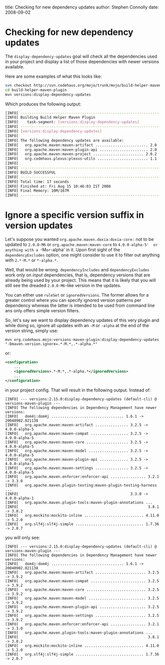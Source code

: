 title: Checking for new dependency updates
author: Stephen Connolly
date: 2008-09-02

<!---
Licensed to the Apache Software Foundation (ASF) under one
or more contributor license agreements.  See the NOTICE file
distributed with this work for additional information
regarding copyright ownership.  The ASF licenses this file
to you under the Apache License, Version 2.0 (the
"License"); you may not use this file except in compliance
with the License.  You may obtain a copy of the License at
  https://www.apache.org/licenses/LICENSE-2.0
Unless required by applicable law or agreed to in writing,
software distributed under the License is distributed on an
"AS IS" BASIS, WITHOUT WARRANTIES OR CONDITIONS OF ANY
KIND, either express or implied.  See the License for the
specific language governing permissions and limitations
under the License.
-->

# Checking for new dependency updates

The `display-dependency-updates` goal will check all the dependencies used in your project and display a list
of those dependencies with newer versions available.

Here are some examples of what this looks like:

```sh
svn checkout http://svn.codehaus.org/mojo/trunk/mojo/build-helper-maven-plugin build-helper-maven-plugin
cd build-helper-maven-plugin
mvn versions:display-dependency-updates
```

Which produces the following output:

```sh
[INFO] ------------------------------------------------------------------------
[INFO] Building Build Helper Maven Plugin
[INFO]    task-segment: [versions:display-dependency-updates]
[INFO] ------------------------------------------------------------------------
[INFO] [versions:display-dependency-updates]
[INFO]
[INFO] The following dependency updates are available:
[INFO]   org.apache.maven:maven-artifact ........................ 2.0 -> 2.0.9
[INFO]   org.apache.maven:maven-plugin-api ...................... 2.0 -> 2.0.9
[INFO]   org.apache.maven:maven-project ....................... 2.0.2 -> 2.0.9
[INFO]   org.codehaus.plexus:plexus-utils ....................... 1.1 -> 1.5.6
[INFO]
[INFO] ------------------------------------------------------------------------
[INFO] BUILD SUCCESSFUL
[INFO] ------------------------------------------------------------------------
[INFO] Total time: 17 seconds
[INFO] Finished at: Fri Aug 15 10:46:03 IST 2008
[INFO] Final Memory: 10M/167M
[INFO] ------------------------------------------------------------------------
```

# Ignore a specific version suffix in version updates

Let's suppose you wanted `org.apache.maven.doxia:doxia-core:` not to be updated to `2.0.0-M6` or `org.apache.maven:maven-core` to `4.0.0-alpha-5'  or anything with a `-M` or `-alpha' in it. Upon first sight of the `dependencyExcludes` option, one might consider to use it to filter out anything with `2.*-M.*` or `*-alpha.*`.

Well, that would be wrong. `dependencyIncludes` and `dependencyExcludes` work only on *input* dependencies, that is, dependency versions that are already being used by your project. This means that it is likely that you will still see the dreaded `2.0.0-M6`-like version in the updates.

You can either use `ruleSet` or `ignoredVersions`. The former allows for a greater control where you can specify ignored version patterns per dependency whereas the latter is intended to be used from command line ans only offers simple version filters.

So, let's say we want to display dependency updates of this very plugin and while doing so, ignore all updates with an `-M` or `-alpha` at the end of the version string, simply use:

```shell
mvn org.codehaus.mojo:versions-maven-plugin:display-dependency-updates "-Dmaven.version.ignore=.*-M.*,.*-alpha.*"
```

or:

```xml
<configuration>
    ...
    <ignoredVersions>.*-M.*,.*-alpha.*</ignoredVersions>
    ...
</configuration>
```

in your project config. That will result in the following output. Instead of:

```shell
[INFO] --- versions:2.15.0:display-dependency-updates (default-cli) @ versions-maven-plugin ---
[INFO] The following dependencies in Dependency Management have newer versions:
[INFO]   dom4j:dom4j ................................. 1.6.1 -> 20040902.021138
[INFO]   org.apache.maven:maven-artifact ............... 3.2.5 -> 4.0.0-alpha-5
[INFO]   org.apache.maven:maven-compat ................. 3.2.5 -> 4.0.0-alpha-5
[INFO]   org.apache.maven:maven-core ................... 3.2.5 -> 4.0.0-alpha-5
[INFO]   org.apache.maven:maven-model .................. 3.2.5 -> 4.0.0-alpha-5
[INFO]   org.apache.maven:maven-plugin-api ............. 3.2.5 -> 4.0.0-alpha-5
[INFO]   org.apache.maven:maven-settings ............... 3.2.5 -> 4.0.0-alpha-5
[INFO]   org.apache.maven.enforcer:enforcer-api ................ 3.2.1 -> 3.3.0
[INFO]   org.apache.maven.plugin-testing:maven-plugin-testing-harness ...
[INFO]                                                   3.3.0 -> 4.0.0-alpha-1
[INFO]   org.apache.maven.plugin-tools:maven-plugin-annotations ...
[INFO]                                                           3.8.1 -> 3.8.2
[INFO]   org.mockito:mockito-inline ........................... 4.11.0 -> 5.2.0
[INFO]   org.slf4j:slf4j-simple ............................... 1.7.36 -> 2.0.7
```

you will only see:

```shell
[INFO] --- versions:2.15.0:display-dependency-updates (default-cli) @ versions-maven-plugin ---
[INFO] The following dependencies in Dependency Management have newer versions:
[INFO]   dom4j:dom4j ................................. 1.6.1 -> 20040902.021138
[INFO]   org.apache.maven:maven-artifact ....................... 3.2.5 -> 3.9.2
[INFO]   org.apache.maven:maven-compat ......................... 3.2.5 -> 3.9.2
[INFO]   org.apache.maven:maven-core ........................... 3.2.5 -> 3.9.2
[INFO]   org.apache.maven:maven-model .......................... 3.2.5 -> 3.9.2
[INFO]   org.apache.maven:maven-plugin-api ..................... 3.2.5 -> 3.9.2
[INFO]   org.apache.maven:maven-settings ....................... 3.2.5 -> 3.9.2
[INFO]   org.apache.maven.enforcer:enforcer-api ................ 3.2.1 -> 3.3.0
[INFO]   org.apache.maven.plugin-tools:maven-plugin-annotations ...
[INFO]                                                           3.8.1 -> 3.8.2
[INFO]   org.mockito:mockito-inline ........................... 4.11.0 -> 5.2.0
[INFO]   org.slf4j:slf4j-simple ............................... 1.7.36 -> 2.0.7
```

